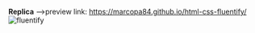 **Replica** -->preview link: https://marcopa84.github.io/html-css-fluentify/
![fluentify](https://user-images.githubusercontent.com/56468051/79131966-bc47f980-7da9-11ea-9e1e-d578de75d3cb.png)
